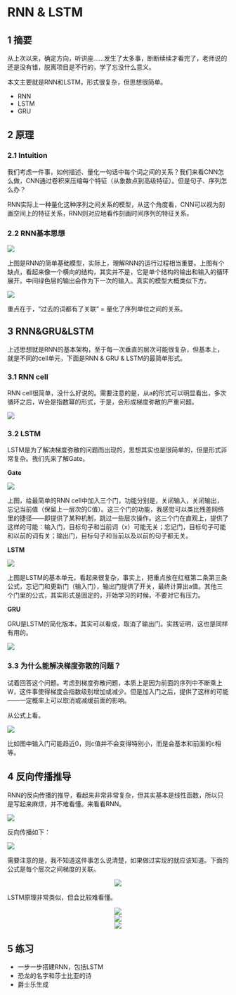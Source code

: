 # RNN & LSTM

## 1  摘要
从上次以来，确定方向，听讲座……发生了太多事，断断续续才看完了，老师说的还是没有错，脱离项目是不行的，学了忘没什么意义。

本文主要就是RNN和LSTM，形式很复杂，但思想很简单。

- RNN
- LSTM
- GRU

## 2  原理
### 2.1  Intuition
我们考虑一件事，如何描述、量化一句话中每个词之间的关系？我们来看CNN怎么做，CNN通过卷积来压缩每个特征（从象数点到高级特征）。但是句子、序列怎么办？

RNN实际上一种量化这种序列之间关系的模型，从这个角度看，CNN可以视为刻画空间上的特征关系，RNN则对应地看作刻画时间序列的特征关系。



### 2.2  RNN基本思想
<img src = 'images/1567302221028.png'/>

上图是RNN的简单基础模型，实际上，理解RNN的运行过程相当重要。上图有个缺点，看起来像一个横向的结构，其实并不是，它是单个结构的输出和输入的循环展开。中间绿色层的输出会作为下一次的输入。真实的模型大概类似下方。

<img src = 'images/1567302292604.png'/>

重点在于，“过去的词都有了关联” = 量化了序列单位之间的关系。

## 3  RNN&GRU&LSTM
上述思想就是RNN的基本架构，至于每一次垂直的层次可能很复杂，但基本上，就是不同的cell单元，下面是RNN & GRU & LSTM的最简单形式。

### 3.1  RNN cell
RNN cell很简单，没什么好说的。需要注意的是，从a的形式可以明显看出，多次循环之后，W会是指数幂的形式，于是，会形成梯度弥散的严重问题。

<img src = 'images/1567302859137.png'/>

### 3.2  LSTM
LSTM是为了解决梯度弥散的问题而出现的，思想其实也是很简单的，但是形式非常复杂。我们先来了解Gate。

**Gate**

<img src = 'images/1567302378219.png'/>

上图，给最简单的RNN cell中加入三个门，功能分别是，关闭输入，关闭输出，忘记当前值（保留上一层次的C值）。这三个门的功能，我感觉可以类比残差网络里的捷径——即提供了某种机制，跳过一些层次操作。这三个门在直观上，提供了这样的可能：输入门，目标句子和当前词（x）可能无关；忘记门，目标句子可能和以前的词有关；输出门，目标句子和当前以及以前的句子都无关。

**LSTM**

<img src = 'images/1567303059939.png'/>

上图是LSTM的基本单元，看起来很复杂，事实上，把重点放在红框第二条第三条公式，忘记门和更新门（输入门），输出门提供了开关，最终计算出a值。其他三个门里的公式，其实形式是固定的，开始学习的时候，不要对它有压力。

**GRU**

GRU是LSTM的简化版本，其实可以看成，取消了输出门。实践证明，这也是同样有用的。

<img src = 'images/1567303182532.png'/>

### 3.3  为什么能解决梯度弥散的问题？
试着回答这个问题。考虑到梯度弥散问题，本质上是因为前面的序列中不断乘上W，这件事使得梯度会指数级别增加或减少。但是加入门之后，提供了这样的可能——一定概率上可以取消或减缓前面的影响。

从公式上看。

<img src = 'images/1567303329537.png'/>

比如图中输入门可能趋近0，则c值并不会变得特别小，而是会基本和前面的c相等。

## 4  反向传播推导
RNN的反向传播的推导，看起来非常非常复杂，但其实基本是线性函数，所以只是写起来麻烦，并不难看懂。来看看RNN。

<img src = 'images/1567310569366.png'/>

反向传播如下：

<img src = 'images/1567310639301.png'/>

需要注意的是，我不知道这件事怎么说清楚，如果做过实现的就应该知道。下面的公式是每个层次之间梯度的关联。

<div align=center><img src="http://latex.codecogs.com/gif.latex?\frac{\partial J}{\partial a^{(t-1)}}=\frac{\partial J^{(t-1)}}{\partial a^{(t-1)}}+\frac{\partial J^{(t)}}{\partial a^{(t-1)}}"/></div>

LSTM原理非常类似，但会比较难看懂。
<div align=center><img src="http://latex.codecogs.com/gif.latex?\begin{array}{c}{d \Gamma_{o}^{\langle t\rangle}=d a_{n e x t} * \tanh \left(c_{n e x t}\right) * \Gamma_{O}^{\langle t\rangle} *\left(1-\Gamma_{o}^{\langle t\rangle}\right)} \\ {d \tilde{c}^{\langle t\rangle}=d c_{n e x t} * \Gamma_{u}^{\langle t\rangle}+\Gamma_{o}^{\langle t\rangle}\left(1-\tanh \left(c_{n e x t}\right)^{2}\right) * i_{t} * d a_{n e x t} * \tilde{c}^{\langle t\rangle} *\left(1-\tanh (\tilde{c})^{2}\right)} \\ {d \Gamma_{u}^{\langle t\rangle}=d c_{n e x t} * \tilde{c}^{\langle t\rangle}+\Gamma_{o}^{\langle t\rangle}\left(1-\tanh \left(c_{n e x t}\right)^{2}\right) * \tilde{c}^{\langle t\rangle} * d a_{n e x t} * \Gamma_{u}^{\langle t\rangle} *\left(1-\Gamma_{u}^{\langle t\rangle}\right)} \\ {d \Gamma_{f}^{\langle t\rangle}=d c_{n e x t} * \tilde{c}_{p r e v}+\Gamma_{o}^{\langle t\rangle}\left(1-\tanh \left(c_{n e x t}\right)^{2}\right) * c_{p r e v} * d a_{n e x t} * \Gamma_{f}^{\langle t\rangle} *\left(1-\Gamma_{f}^{\langle t\rangle}\right)}\end{array}"/></div>

<div align=center><img src="http://latex.codecogs.com/gif.latex?\begin{array}{l}{d W_{f}=d \Gamma_{f}^{(t)} *\left(\begin{array}{c}{a_{p r e v}} \\ {x_{t}}\end{array}\right)^{T}} \\ {d W_{u}=d \Gamma_{u}^{(t)} *\left(\begin{array}{c}{a_{p r e v}} \\ {x_{t}}\end{array}\right)^{T}} \\ {d W_{c}=d \tilde{c}^{(t)} *\left(\begin{array}{c}{a_{p r e v}} \\ {x_{t}}\end{array}\right)^{T}} \\ {d W_{o}=d \Gamma_{o}^{(t)} *\left(\begin{array}{c}{a_{p r e v}} \\ {x_{t}}\end{array}\right)^{T}}\end{array}"/></div>

<div align=center><img src="http://latex.codecogs.com/gif.latex?d a_{p r e v}=W_{f}^{T} * d \Gamma_{f}^{(t)}+W_{u}^{T} * d \Gamma_{u}^{\langle t\rangle}+W_{c}^{T} * d \tilde{c}^{\langle t\rangle}+W_{o}^{T} * d \Gamma_{o}^{\langle t\rangle}"/></div>

## 5  练习
- 一步一步搭建RNN，包括LSTM
- 恐龙的名字和莎士比亚的诗
- 爵士乐生成

